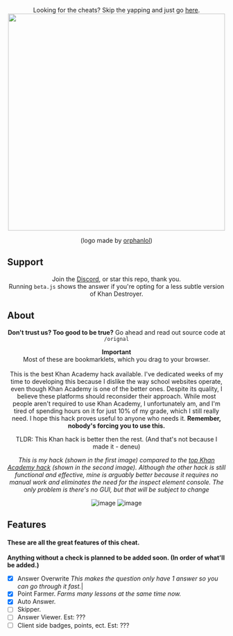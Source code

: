 <p align="center">
  Looking for the cheats? Skip the yapping and just go <a href ="https://github.com/orphanlol/Khan-Destroyer/blob/funny/cheats.md">here</a>. <br>
<img src="https://github.com/ilytobias/Khan-Destroyer/assets/165577429/fcd7fa24-a62c-46c8-bc02-78463bd4c64a"/ width="500" height="500"><div align="center">

  (logo made by [orphanlol](https://github.com/orphanlol))
</div>

## Support
<div align="center">
  
  Join the [Discord](https://discord.gg/pujbPqMyPF), or star this repo, thank you. <br>
  Running `beta.js` shows the answer if you're opting for a less subtle version of Khan Destroyer.
</div>

## About
<div align="center">

**Don't trust us? Too good to be true?**
Go ahead and read out source code at `/orignal`

**Important** <br> Most of these are bookmarklets, which you drag to your browser. <br><br>
  This is the best Khan Academy hack available. I've dedicated weeks of my time to developing this because I dislike the way school websites operate, even though Khan Academy is one of the better ones. Despite its quality, I believe these platforms should reconsider their approach. While most people aren't required to use Khan Academy, I unfortunately am, and I'm tired of spending hours on it for just 10% of my grade, which I still really need. I hope this hack proves useful to anyone who needs it. **Remember, nobody's forcing you to use this.**
  
  TLDR: This Khan hack is better then the rest. (And that's not because I made it - deneu)
  
  _This is my hack (shown in the first image) compared to the [top Khan Academy hack](https://github.com/adubov1/khanacademy_bot) (shown in the second image). Although the other hack is still functional and effective, mine is arguably better because it requires no manual work and eliminates the need for the inspect element console. The only problem is there's no GUI, but that will be subject to change_
  
  ![image](https://github.com/ilytobias/Khan-Destroyer/assets/165577429/83318dc6-0992-4dae-8f2b-4aba24a33749)
  ![image](https://github.com/ilytobias/Khan-Destroyer/assets/165577429/27749e03-6c76-4a0a-89f0-6822885a431e)
</div>

  ## Features

  #### These are all the great features of this cheat.
    
  **Anything without a check is planned to be added soon. (In order of what'll be added.)**
  - [x] Answer Overwrite
  *This makes the question only have 1 answer so you can go through it fast.*|
  - [x] Point Farmer.
  *Farms many lessons at the same time now.*
  - [x] Auto Answer.
  - [ ] Skipper.
  - [ ] Answer Viewer. Est: ???
  - [ ] Client side badges, points, ect. Est: ???
  <br>
  </p>
